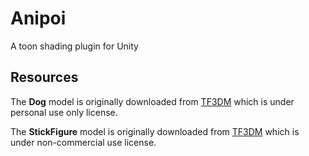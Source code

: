 # Anipoi

A toon shading plugin for Unity

## Resources

The **Dog** model is originally downloaded from [TF3DM](http://tf3dm.com/3d-model/dog-19722.html) which is under personal use only license.

The **StickFigure** model is originally downloaded from [TF3DM](http://tf3dm.com/3d-model/rigged-stick-figure-by-swp-2-55987.html) which is under non-commercial use license.
